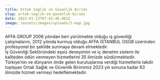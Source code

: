 ```yaml
---
title: Ortak Sağlık ve Güvenlik Birimi
slug: ortak-saglik-ve-guvenlik-birimi
date: 2023-01-13T07:42:46.881Z
image: /assets/images/uploads/t-map.jpg
---
```

AFFA GROUP 2006 yılından beri yürütmekte olduğu iş güvenliği çalışmalarını, 2012 yılında kurmuş olduğu AFFA İSTANBUL OSGB üzerinden profesyonel bir şekilde sunmaya devam etmektedir.\
İş Güvenliği Sektöründeki eşsiz deneyimini ve iç denetim sistemi ile kaliteden ödün vermeyen hizmetlerini 35 ilimizde sürdürmektedir. Türkiye’nin ve dünyanın önde gelen kuruluşlarına verdiği hizmetlerle takdir toplayan Ortak Sağlık ve Güvenlik Birimimiz 2023 yılı sonuna kadar 63 ilimizde hizmet vermeyi hedeflemektedir.